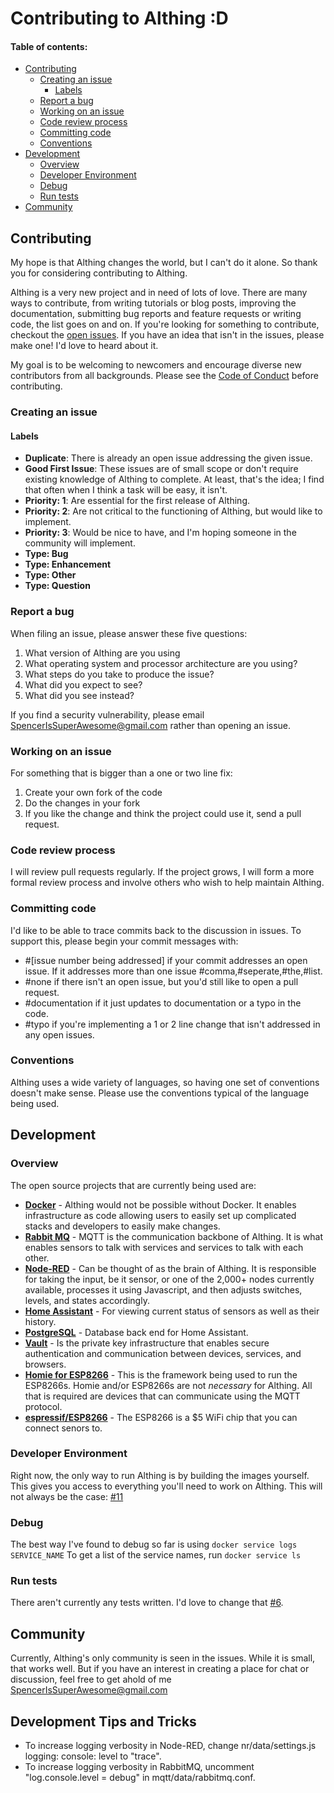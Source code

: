 # Contributing to Althing :D
#### Table of contents:
- [Contributing](#contributing)
    - [Creating an issue](#creating-an-issue)
        - [Labels](#labels)
    - [Report a bug](#report-a-bug)
    - [Working on an issue](#working-on-an-issue)
    - [Code review process](#code-review-process)
    - [Committing code](#committing-code)
    - [Conventions](#conventions)
- [Development](#development)
    - [Overview](#overview)
    - [Developer Environment](#developer-environment)
    - [Debug](#debug)
    - [Run tests](#run-tests)
- [Community](#community)

## Contributing
My hope is that Althing changes the world, but I can't do it alone. So thank you for considering contributing to Althing. 

Althing is a very new project and in need of lots of love. There are many ways to contribute, from writing tutorials or blog posts, improving the documentation, submitting bug reports and feature requests or writing code, the list goes on and on. If you're looking for something to contribute, checkout the [open issues](https://github.com/SciFiFarms/althing/issues). If you have an idea that isn't in the issues, please make one! I'd love to heard about it. 

My goal is to be welcoming to newcomers and encourage diverse new contributors from all backgrounds. Please see the [Code of Conduct](CODE_OF_CONDUCT.md) before contributing.

### Creating an issue

#### Labels
- **Duplicate**: There is already an open issue addressing the given issue. 
- **Good First Issue**: These issues are of small scope or don't require existing knowledge of Althing to complete. At least, that's the idea; I find that often when I think a task will be easy, it isn't. 
- **Priority: 1**: Are essential for the first release of Althing.
- **Priority: 2**: Are not critical to the functioning of Althing, but would like to implement.
- **Priority: 3**: Would be nice to have, and I'm hoping someone in the community will implement. 
- **Type: Bug**
- **Type: Enhancement**
- **Type: Other**
- **Type: Question**

### Report a bug
When filing an issue, please answer these five questions:
1. What version of Althing are you using 
2. What operating system and processor architecture are you using?
3. What steps do you take to produce the issue?
4. What did you expect to see?
5. What did you see instead?

If you find a security vulnerability, please email SpencerIsSuperAwesome@gmail.com rather than opening an issue. 

### Working on an issue
For something that is bigger than a one or two line fix:
1. Create your own fork of the code
2. Do the changes in your fork
3. If you like the change and think the project could use it, send a pull request.

### Code review process
I will review pull requests regularly. If the project grows, I will form a more formal review process and involve others who wish to help maintain Althing. 

### Committing code
I'd like to be able to trace commits back to the discussion in issues. 
To support this, please begin your commit messages with:
- #[issue number being addressed] if your commit addresses an open issue. If it addresses more than one issue #comma,#seperate,#the,#list.
- #none if there isn't an open issue, but you'd still like to open a pull request. 
- #documentation if it just updates to documentation or a typo in the code. 
- #typo if you're implementing a 1 or 2 line change that isn't addressed in any open issues.

### Conventions
 Althing uses a wide variety of languages, so having one set of conventions doesn't make sense. Please use the conventions typical of the language being used. 

## Development
### Overview 
The open source projects that are currently being used are:
- **[Docker](https://www.docker.com/)** - Althing would not be possible without Docker. It enables infrastructure as code allowing users to easily set up complicated stacks and developers to easily make changes. 
- **[Rabbit MQ](https://www.rabbitmq.com/)** - MQTT is the communication backbone of Althing. It is what enables sensors to talk with services and services to talk with each other. 
- **[Node-RED](https://nodered.org/)** - Can be thought of as the brain of Althing. It is responsible for taking the input, be it sensor, or one of the 2,000+ nodes currently available, processes it using Javascript, and then adjusts switches, levels, and states accordingly.
- **[Home Assistant](https://www.home-assistant.io/)** - For viewing current status of sensors as well as their history. 
- **[PostgreSQL](https://www.home-assistant.io/)** - Database back end for Home Assistant.
- **[Vault](https://www.vaultproject.io/)** - Is the private key infrastructure that enables secure authentication and communication between devices, services, and browsers.
- **[Homie for ESP8266](https://github.com/marvinroger/homie-esp8266)** - This is the framework being used to run the ESP8266s. Homie and/or ESP8266s are not *necessary* for Althing. All that is required are devices that can communicate using the MQTT protocol. 
- **[espressif/ESP8266](https://espressif.com)** - The ESP8266 is a $5 WiFi chip that you can connect senors to.

### Developer Environment 
Right now, the only way to run Althing is by building the images yourself. This gives you access to everything you'll need to work on Althing. This will not always be the case: [#11](https://github.com/SciFiFarms/althing/issues/11)

### Debug
The best way I've found to debug so far is using `docker service logs SERVICE_NAME`
To get a list of the service names, run `docker service ls`

### Run tests
There aren't currently any tests written. I'd love to change that [#6](https://github.com/SciFiFarms/althing/issues/6). 

## Community
Currently, Althing's only community is seen in the issues. While it is small, that works well. But if you have an interest in creating a place for chat or discussion, feel free to get ahold of me SpencerIsSuperAwesome@gmail.com

## Development Tips and Tricks
- To increase logging verbosity in Node-RED, change nr/data/settings.js logging: console: level to "trace".
- To increase logging verbosity in RabbitMQ, uncomment "log.console.level = debug" in mqtt/data/rabbitmq.conf.